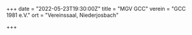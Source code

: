 +++
date = "2022-05-23T19:30:00Z"
title = "MGV GCC"
verein = "GCC 1981 e.V."
ort = "Vereinssaal, Niederjosbach"

+++
